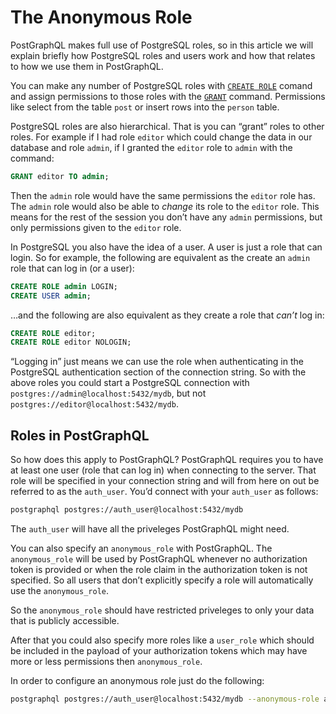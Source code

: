# The Anonymous Role
PostGraphQL makes full use of PostgreSQL roles, so in this article we will explain briefly how PostgreSQL roles and users work and how that relates to how we use them in PostGraphQL.

You can make any number of PostgreSQL roles with [`CREATE ROLE`](https://www.postgresql.org/docs/9.5/static/sql-createrole.html) comand and assign permissions to those roles with the [`GRANT`](https://www.postgresql.org/docs/9.5/static/sql-grant.html) command. Permissions like select from the table `post` or insert rows into the `person` table.

PostgreSQL roles are also hierarchical. That is you can “grant” roles to other roles. For example if I had role `editor` which could change the data in our database and role `admin`, if I granted the `editor` role to `admin` with the command:

```sql
GRANT editor TO admin;
```

Then the `admin` role would have the same permissions the `editor` role has. The `admin` role would also be able to *change* its role to the `editor` role. This means for the rest of the session you don’t have any `admin` permissions, but only permissions given to the `editor` role.

In PostgreSQL you also have the idea of a user. A user is just a role that can login. So for example, the following are equivalent as the create an `admin` role that can log in (or a user):

```sql
CREATE ROLE admin LOGIN;
CREATE USER admin;
```

…and the following are also equivalent as they create a role that *can’t* log in:

```sql
CREATE ROLE editor;
CREATE ROLE editor NOLOGIN;
```

“Logging in” just means we can use the role when authenticating in the PostgreSQL authentication section of the connection string. So with the above roles you could start a PostgreSQL connection with `postgres://admin@localhost:5432/mydb`, but not `postgres://editor@localhost:5432/mydb`.

## Roles in PostGraphQL
So how does this apply to PostGraphQL? PostGraphQL requires you to have at least one user (role that can log in) when connecting to the server. That role will be specified in your connection string and will from here on out be referred to as the `auth_user`. You’d connect with your `auth_user` as follows:

```bash
postgraphql postgres://auth_user@localhost:5432/mydb
```

The `auth_user` will have all the priveleges PostGraphQL might need.

You can also specify an `anonymous_role` with PostGraphQL. The `anonymous_role` will be used by PostGraphQL whenever no authorization token is provided or when the role claim in the authorization token is not specified. So all users that don’t explicitly specify a role will automatically use the `anonymous_role`.

So the `anonymous_role` should have restricted priveleges to only your data that is publicly accessible.

After that you could also specify more roles like a `user_role` which should be included in the payload of your authorization tokens which may have more or less permissions then `anonymous_role`.

In order to configure an anonymous role just do the following:

```bash
postgraphql postgres://auth_user@localhost:5432/mydb --anonymous-role anonymous_role
```
